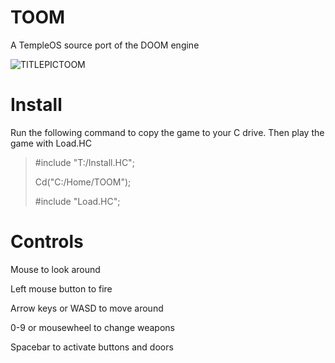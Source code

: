 # TOOM
A TempleOS source port of the DOOM engine

![TITLEPICTOOM](https://github.com/austings/TOOM/blob/4e6dfe75987af22f88d2dd718f2151d9dae820ae/TITLEPICTOOM.png)

# Install
Run the following command to copy the game to your C drive. Then play the game with Load.HC

>#include "T:/Install.HC";
>
>Cd("C:/Home/TOOM");
>
>#include "Load.HC";


# Controls

Mouse to look around

Left mouse button to fire

Arrow keys or WASD to move around

0-9 or mousewheel to change weapons

Spacebar to activate buttons and doors


